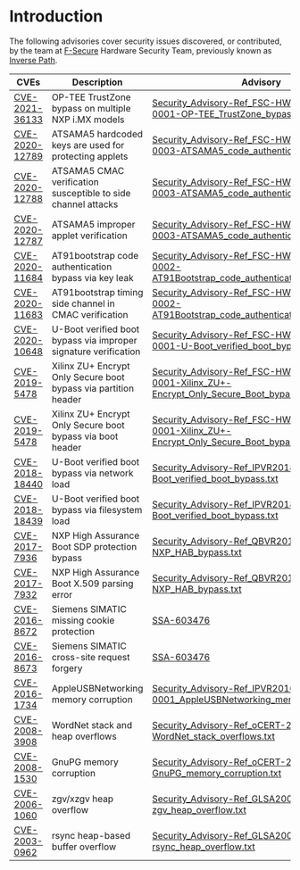 # Introduction

The following advisories cover security issues discovered, or contributed, by
the team at [F-Secure](https://foundry.f-secure.com) Hardware Security Team,
previously known as [Inverse Path](https://www.inversepath.com).

| CVEs                                                                            | Description                                                      | Advisory
|---------------------------------------------------------------------------------|------------------------------------------------------------------|------------------------------------------------------------------------------------------------------------------------------------------------------------------------------------------------------------------------------------------------|
| [CVE-2021-36133](https://cve.mitre.org/cgi-bin/cvename.cgi?name=CVE-2021-36133) | OP-TEE TrustZone bypass on multiple NXP i.MX models              | [Security_Advisory-Ref_FSC-HWSEC-VR2021-0001-OP-TEE_TrustZone_bypass.txt](https://github.com/f-secure-foundry/advisories/blob/master/Security_Advisory-Ref_FSC-HWSEC-VR2021-0001-OP-TEE_TrustZone_bypass.txt)                                  |
| [CVE-2020-12789](https://cve.mitre.org/cgi-bin/cvename.cgi?name=CVE-2020-12789) | ATSAMA5 hardcoded keys are used for protecting applets           | [Security_Advisory-Ref_FSC-HWSEC-VR2020-0003-ATSAMA5_code_authentication_issues.txt](https://github.com/inversepath/advisories/blob/master/Security_Advisory-Ref_FSC-HWSEC-VR2020-0003-ATSAMA5_code_authentication_issues.txt)                 |
| [CVE-2020-12788](https://cve.mitre.org/cgi-bin/cvename.cgi?name=CVE-2020-12788) | ATSAMA5 CMAC verification susceptible to side channel attacks    | [Security_Advisory-Ref_FSC-HWSEC-VR2020-0003-ATSAMA5_code_authentication_issues.txt](https://github.com/inversepath/advisories/blob/master/Security_Advisory-Ref_FSC-HWSEC-VR2020-0003-ATSAMA5_code_authentication_issues.txt)                 |
| [CVE-2020-12787](https://cve.mitre.org/cgi-bin/cvename.cgi?name=CVE-2020-12787) | ATSAMA5 improper applet verification                             | [Security_Advisory-Ref_FSC-HWSEC-VR2020-0003-ATSAMA5_code_authentication_issues.txt](https://github.com/inversepath/advisories/blob/master/Security_Advisory-Ref_FSC-HWSEC-VR2020-0003-ATSAMA5_code_authentication_issues.txt)                 |
| [CVE-2020-11684](https://cve.mitre.org/cgi-bin/cvename.cgi?name=CVE-2020-11683) | AT91bootstrap code authentication bypass via key leak            | [Security_Advisory-Ref_FSC-HWSEC-VR2020-0002-AT91Bootstrap_code_authentication_issues.txt](https://github.com/inversepath/advisories/blob/master/Security_Advisory-Ref_FSC-HWSEC-VR2020-0002-AT91Bootstrap_code_authentication_issues.txt)     |
| [CVE-2020-11683](https://cve.mitre.org/cgi-bin/cvename.cgi?name=CVE-2020-11684) | AT91bootstrap timing side channel in CMAC verification           | [Security_Advisory-Ref_FSC-HWSEC-VR2020-0002-AT91Bootstrap_code_authentication_issues.txt](https://github.com/inversepath/advisories/blob/master/Security_Advisory-Ref_FSC-HWSEC-VR2020-0002-AT91Bootstrap_code_authentication_issues.txt)     |
| [CVE-2020-10648](https://cve.mitre.org/cgi-bin/cvename.cgi?name=CVE-2020-10648) | U-Boot verified boot bypass via improper signature verification  | [Security_Advisory-Ref_FSC-HWSEC-VR2020-0001-U-Boot_verified_boot_bypass.txt](https://github.com/inversepath/advisories/blob/master/Security_Advisory-Ref_FSC-HWSEC-VR2020-0001-U-Boot_verified_boot_bypass.txt)                               |
| [CVE-2019-5478](https://cve.mitre.org/cgi-bin/cvename.cgi?name=CVE-2019-5478)   | Xilinx ZU+ Encrypt Only Secure boot bypass via partition header  | [Security_Advisory-Ref_FSC-HWSEC-VR2019-0001-Xilinx_ZU+-Encrypt_Only_Secure_Boot_bypass.txt](https://github.com/inversepath/advisories/blob/master/Security_Advisory-Ref_FSC-HWSEC-VR2019-0001-Xilinx_ZU+-Encrypt_Only_Secure_Boot_bypass.txt) |
| [CVE-2019-5478](https://cve.mitre.org/cgi-bin/cvename.cgi?name=CVE-2019-5478)   | Xilinx ZU+ Encrypt Only Secure boot bypass via boot header       | [Security_Advisory-Ref_FSC-HWSEC-VR2019-0001-Xilinx_ZU+-Encrypt_Only_Secure_Boot_bypass.txt](https://github.com/inversepath/advisories/blob/master/Security_Advisory-Ref_FSC-HWSEC-VR2019-0001-Xilinx_ZU+-Encrypt_Only_Secure_Boot_bypass.txt) |
| [CVE-2018-18440](https://cve.mitre.org/cgi-bin/cvename.cgi?name=CVE-2018-18440) | U-Boot verified boot bypass via network load                     | [Security_Advisory-Ref_IPVR2018-0001-U-Boot_verified_boot_bypass.txt](https://github.com/inversepath/advisories/blob/master/Security_Advisory-Ref_IPVR2018-0001-U-Boot_verified_boot_bypass.txt)                                               |
| [CVE-2018-18439](https://cve.mitre.org/cgi-bin/cvename.cgi?name=CVE-2018-18439) | U-Boot verified boot bypass via filesystem load                  | [Security_Advisory-Ref_IPVR2018-0001-U-Boot_verified_boot_bypass.txt](https://github.com/inversepath/advisories/blob/master/Security_Advisory-Ref_IPVR2018-0001-U-Boot_verified_boot_bypass.txt)                                               |
| [CVE-2017-7936](https://cve.mitre.org/cgi-bin/cvename.cgi?name=CVE-2017-7936)   | NXP High Assurance Boot SDP protection bypass                    | [Security_Advisory-Ref_QBVR2017-0001-NXP_HAB_bypass.txt](https://github.com/inversepath/advisories/blob/master/Security_Advisory-Ref_QBVR2017-0001-NXP_HAB_bypass.txt)                                                                         |
| [CVE-2017-7932](https://cve.mitre.org/cgi-bin/cvename.cgi?name=CVE-2017-7932)   | NXP High Assurance Boot X.509 parsing error                      | [Security_Advisory-Ref_QBVR2017-0001-NXP_HAB_bypass.txt](https://github.com/inversepath/advisories/blob/master/Security_Advisory-Ref_QBVR2017-0001-NXP_HAB_bypass.txt)                                                                         |
| [CVE-2016-8672](https://cve.mitre.org/cgi-bin/cvename.cgi?name=CVE-2016-8672)   | Siemens SIMATIC missing cookie protection                        | [SSA-603476](https://github.com/inversepath/advisories/blob/master/ssa-603476.pdf)                                                                                                                                                             |
| [CVE-2016-8673](https://cve.mitre.org/cgi-bin/cvename.cgi?name=CVE-2016-8673)   | Siemens SIMATIC cross-site request forgery                       | [SSA-603476](https://github.com/inversepath/advisories/blob/master/ssa-603476.pdf)                                                                                                                                                             |
| [CVE-2016-1734](https://cve.mitre.org/cgi-bin/cvename.cgi?name=CVE-2016-1734)   | AppleUSBNetworking memory corruption                             | [Security_Advisory-Ref_IPVR2016-0001_AppleUSBNetworking_memory_corruption.txt](https://github.com/inversepath/advisories/blob/master/Security_Advisory-Ref_IPVR2016-0001_AppleUSBNetworking_memory_corruption.txt)                             |
| [CVE-2008-3908](https://cve.mitre.org/cgi-bin/cvename.cgi?name=CVE-2008-3908)   | WordNet stack and heap overflows                                 | [Security_Advisory-Ref_oCERT-2008-014-WordNet_stack_overflows.txt](https://github.com/inversepath/advisories/blob/master/Security_Advisory-Ref_oCERT-2008-014-WordNet_stack_overflows.txt)                                                     |
| [CVE-2008-1530](https://cve.mitre.org/cgi-bin/cvename.cgi?name=CVE-2008-1530)   | GnuPG memory corruption                                          | [Security_Advisory-Ref_oCERT-2008-001-GnuPG_memory_corruption.txt](https://github.com/inversepath/advisories/blob/master/Security_Advisory-Ref_oCERT-2008-001-GnuPG_memory_corruption.txt)                                                     |
| [CVE-2006-1060](https://cve.mitre.org/cgi-bin/cvename.cgi?name=CVE-2006-1060)   | zgv/xzgv heap overflow                                           | [Security_Advisory-Ref_GLSA200604-10-zgv_heap_overflow.txt](https://github.com/inversepath/advisories/blob/master/Security_Advisory-Ref_GLSA200604-10-zgv_heap_overflow.txt)                                                                   |
| [CVE-2003-0962](https://cve.mitre.org/cgi-bin/cvename.cgi?name=CVE-2003-0962)   | rsync heap-based buffer overflow                                 | [Security_Advisory-Ref_GLSA200312-03-rsync_heap_overflow.txt](https://github.com/inversepath/advisories/blob/master/Security_Advisory-Ref_GLSA200312-03-rsync_heap_overflow.txt)                                                               |
